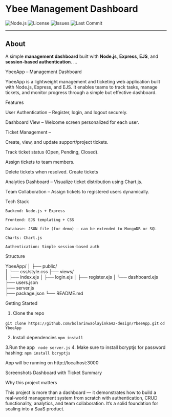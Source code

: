 # Ybee Management Dashboard

![Node.js](https://img.shields.io/badge/node-%3E%3D14.0-green)
![License](https://img.shields.io/badge/license-MIT-blue)
![Issues](https://img.shields.io/github/issues/bolarinwaolayinka42-design/YbeeApp)
![Last Commit](https://img.shields.io/github/last-commit/bolarinwaolayinka42-design/YbeeApp)

---

## About
A simple **management dashboard** built with **Node.js**, **Express**, **EJS**, and **session-based authentication**.
...


YbeeApp – Management Dashboard

YbeeApp is a lightweight management and ticketing web application built with Node.js, Express, and EJS. It enables teams to track tasks, manage tickets, and monitor progress through a simple but effective dashboard.

Features

User Authentication – Register, login, and logout securely.

Dashboard View – Welcome screen personalized for each user.

Ticket Management –

Create, view, and update support/project tickets.

Track ticket status (Open, Pending, Closed).

Assign tickets to team members.

Delete tickets when resolved.
Create tickets

Analytics Dashboard – Visualize ticket distribution using Chart.js.

Team Collaboration – Assign tickets to registered users dynamically.

Tech Stack

`Backend: Node.js + Express`

`Frontend: EJS templating + CSS`

`Database: JSON file (for demo) – can be extended to MongoDB or SQL`

`Charts: Chart.js`

`Authentication: Simple session-based auth`

Structure

YbeeApp/
│
├── public/              
│   └── css/style.css
├── views/               
│   ├── index.ejs
│   ├── login.ejs
│   ├── register.ejs
│   └── dashboard.ejs
├── users.json           
├── server.js            
├── package.json
└── README.md

Getting Started
1. Clone the repo

`git clone https://github.com/bolarinwaolayinka42-design/YbeeApp.git`
`cd YbeeApp`

2. Install dependencies
 `npm install`

 3.Run the app
` node server.js`
4. Make sure to install bcryptjs for password hashing:
   `npm install bcryptjs`

   App will be running on http://localhost:3000

   Screenshots
Dashboard with Ticket Summary

Why this project matters

This project is more than a dashboard — it demonstrates how to build a real-world management system from scratch with authentication, CRUD functionality, analytics, and team collaboration. It’s a solid foundation for scaling into a SaaS product.

